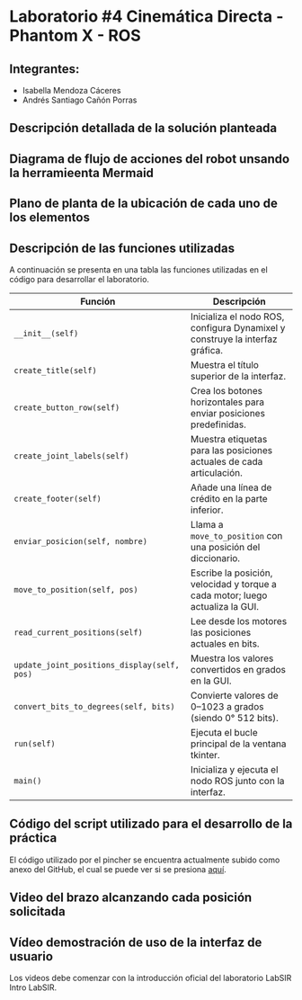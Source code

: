 # Laboratorio #4 Cinemática Directa - Phantom X - ROS

## Integrantes:
- Isabella Mendoza Cáceres
- Andrés Santiago Cañón Porras

## Descripción detallada de la solución planteada

## Diagrama de flujo de acciones del robot unsando la herramieenta Mermaid

## Plano de planta de la ubicación de cada uno de los elementos

## Descripción de las funciones utilizadas
A continuación se presenta en una tabla las funciones utilizadas en el código para desarrollar el laboratorio.

| Función                             | Descripción                                                                 |
|-------------------------------------|-----------------------------------------------------------------------------|
| `__init__(self)`                    | Inicializa el nodo ROS, configura Dynamixel y construye la interfaz gráfica. |
| `create_title(self)`                | Muestra el título superior de la interfaz.                                  |
| `create_button_row(self)`           | Crea los botones horizontales para enviar posiciones predefinidas.          |
| `create_joint_labels(self)`         | Muestra etiquetas para las posiciones actuales de cada articulación.        |
| `create_footer(self)`               | Añade una línea de crédito en la parte inferior.                            |
| `enviar_posicion(self, nombre)`     | Llama a `move_to_position` con una posición del diccionario.                |
| `move_to_position(self, pos)`       | Escribe la posición, velocidad y torque a cada motor; luego actualiza la GUI. |
| `read_current_positions(self)`      | Lee desde los motores las posiciones actuales en bits.                      |
| `update_joint_positions_display(self, pos)` | Muestra los valores convertidos en grados en la GUI.               |
| `convert_bits_to_degrees(self, bits)`| Convierte valores de 0–1023 a grados (siendo 0° 512 bits).              |
| `run(self)`                         | Ejecuta el bucle principal de la ventana tkinter.                           |
| `main()`                            | Inicializa y ejecuta el nodo ROS junto con la interfaz.                     |

## Código del script utilizado para el desarrollo de la práctica
El código utilizado por el pincher se encuentra actualmente subido como anexo del GitHub, el cual se puede ver si se presiona [aquí](./control_servo.py).

## Video del brazo alcanzando cada posición solicitada

## Vídeo demostración de uso de la interfaz de usuario
Los videos debe comenzar con la introducción oficial del laboratorio LabSIR Intro LabSIR.
